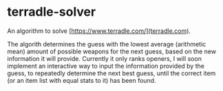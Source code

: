 # terradle-solver
An algorithm to solve [https://www.terradle.com/](terradle.com).

The algorith determines the guess with the lowest average (arithmetic mean) amount of possible weapons for the next guess, based on the new information it will provide.
Currently it only ranks openers, I will soon implement an interactive way to input the information provided by the guess, to repeatedly determine the next best guess, until the correct item (or an item list with equal stats to it) has been found.
